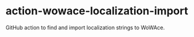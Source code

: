 # action-wowace-localization-import
GitHub action to find and import localization strings to WoWAce.
